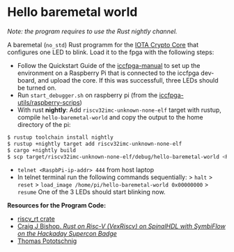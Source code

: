 # Hello baremetal world

*Note: the program requires to use the Rust nightly channel.*

A baremetal (`no_std`) Rust programm for the [IOTA Crypto Core](../documentation/Used-Hardware/1_IOTA-Crypto-Core) that configures one LED to blink.
Load it to the fpga with the following steps:
- Follow the Quickstart Guide of the [iccfpga-manual](../documentation/Used-Hardware/1_IOTA-Crypto-Core/Ressources/iccfpga.pdf) to set up the environment on a Raspberry Pi that is connected to the iccfpga dev-board, and upload the core.
  If this was successfull, three LEDs should be turned on.
- Run `start_debugger.sh` on raspberry pi (from the [iccfpga-utils/raspberry-scrips](https://gitlab.com/iccfpga-rv/iccfpga-utils/-/tree/master/raspberry_scripts))
- With rust **nightly**: Add `riscv32imc-unknown-none-elf` target with rustup, compile `hello-baremetal-world` and copy the output to the home directory of the pi:

```sh
$ rustup toolchain install nightly
$ rustup +nightly target add riscv32imc-unknown-none-elf
$ cargo +nightly build 
$ scp target/riscv32imc-unknown-none-elf/debug/hello-baremetal-world <RaspPi-ip-addr>:~/
```

- `telnet <RaspbPi-ip-addr> 444` from host laptop
- In telnet terminal run the following commands sequentially:
  \> `halt` > `reset` > `load_image /home/pi/hello-baremetal-world 0x00000000` > `resume`
One of the 3 LEDs should start blinking now.

**Resources for the Program Code:**
- [riscv_rt crate](https://docs.rs/riscv-rt/0.8.0/riscv_rt/index.html)
- [Craig J Bishop. *Rust on Risc-V (VexRiscv) on SpinalHDL with SymbiFlow on the Hackaday Supercon Badge*](https://craigjb.com/2020/01/22/ecp5/)
- [Thomas Pototschnig](https://gitlab.com/microengineer18)
